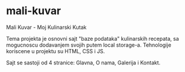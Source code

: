 # mali-kuvar
Mali Kuvar - Moj Kulinarski Kutak

Tema projekta je osnovni sajt "baze podataka" kulinarskih recepata, sa mogucnoscu dodavanjem svojih putem local storage-a.
Tehnologije koriscene u projektu su HTML, CSS i JS.

Sajt se sastoji od 4 stranice: Glavna, O nama, Galerija i Kontakt.
